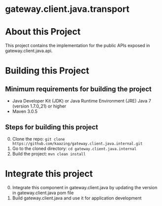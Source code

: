 # gateway.client.java.transport 

# About this Project

This project contains the implementation for the public APIs exposed in gateway.client.java.api.

# Building this Project

## Minimum requirements for building the project
* Java Developer Kit (JDK) or Java Runtime Environment (JRE) Java 7 (version 1.7.0_21) or higher
* Maven 3.0.5

## Steps for building this project
0. Clone the repo: ```git clone https://github.com/kaazing/gateway.client.java.internal.git```
0. Go to the cloned directory: ```cd gateway.client.java.internal```
0. Build the project: ```mvn clean install```

# Integrate this project

0. Integrate this component in gateway.client.java by updating the version in gateway.client.java pom file
0. Build gateway.client.java and use it for application development

